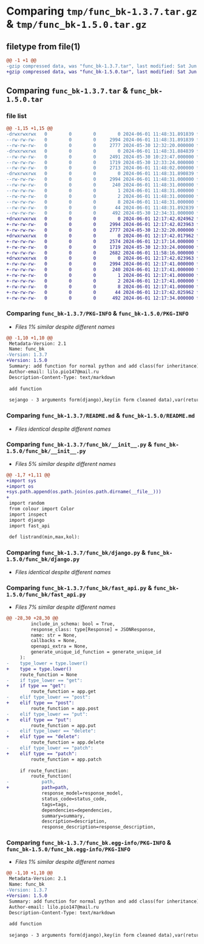 # Comparing `tmp/func_bk-1.3.7.tar.gz` & `tmp/func_bk-1.5.0.tar.gz`

## filetype from file(1)

```diff
@@ -1 +1 @@
-gzip compressed data, was "func_bk-1.3.7.tar", last modified: Sat Jun  1 11:48:31 2024, max compression
+gzip compressed data, was "func_bk-1.5.0.tar", last modified: Sat Jun  1 12:17:42 2024, max compression
```

## Comparing `func_bk-1.3.7.tar` & `func_bk-1.5.0.tar`

### file list

```diff
@@ -1,15 +1,15 @@
-drwxrwxrwx   0        0        0        0 2024-06-01 11:48:31.891839 func_bk-1.3.7/
--rw-rw-rw-   0        0        0     2994 2024-06-01 11:48:31.891839 func_bk-1.3.7/PKG-INFO
--rw-rw-rw-   0        0        0     2777 2024-05-30 12:32:20.000000 func_bk-1.3.7/README.md
-drwxrwxrwx   0        0        0        0 2024-06-01 11:48:31.884839 func_bk-1.3.7/func_bk/
--rw-rw-rw-   0        0        0     2491 2024-05-30 10:23:47.000000 func_bk-1.3.7/func_bk/__init__.py
--rw-rw-rw-   0        0        0     1719 2024-05-30 12:33:24.000000 func_bk-1.3.7/func_bk/django.py
--rw-rw-rw-   0        0        0     2713 2024-06-01 11:48:02.000000 func_bk-1.3.7/func_bk/fast_api.py
-drwxrwxrwx   0        0        0        0 2024-06-01 11:48:31.890839 func_bk-1.3.7/func_bk.egg-info/
--rw-rw-rw-   0        0        0     2994 2024-06-01 11:48:31.000000 func_bk-1.3.7/func_bk.egg-info/PKG-INFO
--rw-rw-rw-   0        0        0      240 2024-06-01 11:48:31.000000 func_bk-1.3.7/func_bk.egg-info/SOURCES.txt
--rw-rw-rw-   0        0        0        1 2024-06-01 11:48:31.000000 func_bk-1.3.7/func_bk.egg-info/dependency_links.txt
--rw-rw-rw-   0        0        0        2 2024-06-01 11:48:31.000000 func_bk-1.3.7/func_bk.egg-info/not-zip-safe
--rw-rw-rw-   0        0        0        8 2024-06-01 11:48:31.000000 func_bk-1.3.7/func_bk.egg-info/top_level.txt
--rw-rw-rw-   0        0        0       44 2024-06-01 11:48:31.892839 func_bk-1.3.7/setup.cfg
--rw-rw-rw-   0        0        0      492 2024-05-30 12:34:31.000000 func_bk-1.3.7/setup.py
+drwxrwxrwx   0        0        0        0 2024-06-01 12:17:42.024962 func_bk-1.5.0/
+-rw-rw-rw-   0        0        0     2994 2024-06-01 12:17:42.023963 func_bk-1.5.0/PKG-INFO
+-rw-rw-rw-   0        0        0     2777 2024-05-30 12:32:20.000000 func_bk-1.5.0/README.md
+drwxrwxrwx   0        0        0        0 2024-06-01 12:17:42.017962 func_bk-1.5.0/func_bk/
+-rw-rw-rw-   0        0        0     2574 2024-06-01 12:17:14.000000 func_bk-1.5.0/func_bk/__init__.py
+-rw-rw-rw-   0        0        0     1719 2024-05-30 12:33:24.000000 func_bk-1.5.0/func_bk/django.py
+-rw-rw-rw-   0        0        0     2682 2024-06-01 11:58:16.000000 func_bk-1.5.0/func_bk/fast_api.py
+drwxrwxrwx   0        0        0        0 2024-06-01 12:17:42.023963 func_bk-1.5.0/func_bk.egg-info/
+-rw-rw-rw-   0        0        0     2994 2024-06-01 12:17:41.000000 func_bk-1.5.0/func_bk.egg-info/PKG-INFO
+-rw-rw-rw-   0        0        0      240 2024-06-01 12:17:41.000000 func_bk-1.5.0/func_bk.egg-info/SOURCES.txt
+-rw-rw-rw-   0        0        0        1 2024-06-01 12:17:41.000000 func_bk-1.5.0/func_bk.egg-info/dependency_links.txt
+-rw-rw-rw-   0        0        0        2 2024-06-01 12:17:41.000000 func_bk-1.5.0/func_bk.egg-info/not-zip-safe
+-rw-rw-rw-   0        0        0        8 2024-06-01 12:17:41.000000 func_bk-1.5.0/func_bk.egg-info/top_level.txt
+-rw-rw-rw-   0        0        0       44 2024-06-01 12:17:42.025962 func_bk-1.5.0/setup.cfg
+-rw-rw-rw-   0        0        0      492 2024-06-01 12:17:34.000000 func_bk-1.5.0/setup.py
```

### Comparing `func_bk-1.3.7/PKG-INFO` & `func_bk-1.5.0/PKG-INFO`

 * *Files 1% similar despite different names*

```diff
@@ -1,10 +1,10 @@
 Metadata-Version: 2.1
 Name: func_bk
-Version: 1.3.7
+Version: 1.5.0
 Summary: add function for normal python and add class(for inheritance) for django
 Author-email: lilo.pio147@mail.ru
 Description-Content-Type: text/markdown
 
 add function 
 
 sejango - 3 arguments form(django),key(in form cleaned data),var(return if key is not find)
```

### Comparing `func_bk-1.3.7/README.md` & `func_bk-1.5.0/README.md`

 * *Files identical despite different names*

### Comparing `func_bk-1.3.7/func_bk/__init__.py` & `func_bk-1.5.0/func_bk/__init__.py`

 * *Files 5% similar despite different names*

```diff
@@ -1,7 +1,11 @@
+import sys
+import os
+sys.path.append(os.path.join(os.path.dirname(__file__)))
+
 import random
 from colour import Color
 import inspect
 import django
 import fast_api
 
 def listrand(min,max,kol):
```

### Comparing `func_bk-1.3.7/func_bk/django.py` & `func_bk-1.5.0/func_bk/django.py`

 * *Files identical despite different names*

### Comparing `func_bk-1.3.7/func_bk/fast_api.py` & `func_bk-1.5.0/func_bk/fast_api.py`

 * *Files 7% similar despite different names*

```diff
@@ -28,30 +28,30 @@
         include_in_schema: bool = True,
         response_class: type[Response] = JSONResponse,
         name: str = None,
         callbacks = None,
         openapi_extra = None,
         generate_unique_id_function = generate_unique_id
     ):
-    type_lower = type.lower()
+    type = type.lower()
     route_function = None
-    if type_lower == "get":
+    if type == "get":
         route_function = app.get
-    elif type_lower == "post":
+    elif type == "post":
         route_function = app.post
-    elif type_lower == "put":
+    elif type == "put":
         route_function = app.put
-    elif type_lower == "delete":
+    elif type == "delete":
         route_function = app.delete
-    elif type_lower == "patch":
+    elif type == "patch":
         route_function = app.patch
 
     if route_function:
         route_function(
-            path,
+            path=path,
             response_model=response_model,
             status_code=status_code,
             tags=tags,
             dependencies=dependencies,
             summary=summary,
             description=description,
             response_description=response_description,
```

### Comparing `func_bk-1.3.7/func_bk.egg-info/PKG-INFO` & `func_bk-1.5.0/func_bk.egg-info/PKG-INFO`

 * *Files 1% similar despite different names*

```diff
@@ -1,10 +1,10 @@
 Metadata-Version: 2.1
 Name: func_bk
-Version: 1.3.7
+Version: 1.5.0
 Summary: add function for normal python and add class(for inheritance) for django
 Author-email: lilo.pio147@mail.ru
 Description-Content-Type: text/markdown
 
 add function 
 
 sejango - 3 arguments form(django),key(in form cleaned data),var(return if key is not find)
```

